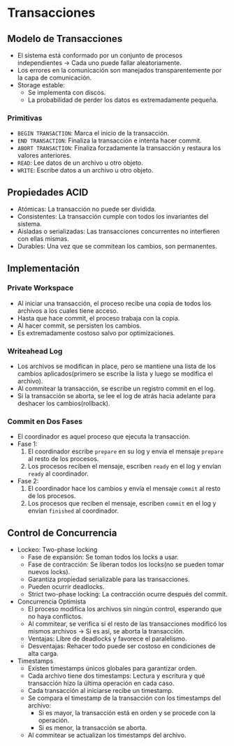 # Transacciones
## Modelo de Transacciones
- El sistema está conformado por un conjunto de procesos independientes -> Cada uno puede fallar aleatoriamente.
- Los errores en la comunicación son manejados transparentemente por la capa de comunicación.
- Storage estable:
	- Se implementa con discos.
	- La probabilidad de perder los datos es extremadamente pequeña.


### Primitivas
- `BEGIN TRANSACTION`: Marca el inicio de la transacción.
- `END TRANSACTION`: Finaliza la transacción e intenta hacer commit.
- `ABORT TRANSACTION`: Finaliza forzadamente la transacción y restaura los valores anteriores.
- `READ`: Lee datos de un archivo u otro objeto.
- `WRITE`: Escribe datos a un archivo u otro objeto.

## Propiedades ACID
- Atómicas: La transacción no puede ser dividida.
- Consistentes: La transacción cumple con todos los invariantes del sistema.
- Aisladas o serializadas: Las transacciones concurrentes no interfieren con ellas mismas.
- Durables: Una vez que se commitean los cambios, son permanentes.

## Implementación

### Private Workspace
- Al iniciar una transacción, el proceso recibe una copia de todos los archivos a los cuales tiene acceso.
- Hasta que hace commit, el proceso trabaja con la copia.
- Al hacer commit, se persisten los cambios.
- Es extremadamente costoso salvo por optimizaciones.

### Writeahead Log
- Los archivos se modifican in place, pero se mantiene una lista de los cambios aplicados(primero se escribe la lista y luego se modifica el archivo).
- Al commitear la transacción, se escribe un registro commit en el log.
- Si la transacción se aborta, se lee el log de atrás hacia adelante para deshacer los cambios(rollback).

### Commit en Dos Fases
- El coordinador es aquel proceso que ejecuta la transacción.
- Fase 1:
	1. El coordinador escribe `prepare` en su log y envía el mensaje `prepare` al resto de los procesos.
	2. Los procesos reciben el mensaje, escriben `ready` en el log y envían `ready` al coordinador.
- Fase 2:
	1. El coordinador hace los cambios y envía el mensaje `commit` al resto de los procesos.
	2. Los procesos que reciben el mensaje, escriben `commit` en el log y envían `finished` al coordinador.


## Control de Concurrencia
- Lockeo: Two-phase locking
	- Fase de expansión: Se toman todos los locks a usar.
	- Fase de contracción: Se liberan todos los locks(no se pueden tomar nuevos locks).
	- Garantiza propiedad serializable para las transacciones.
	- Pueden ocurrir deadlocks.
	- Strict two-phase locking: La contracción ocurre después del commit.
- Concurrencia Optimista
	- El proceso modifica los archivos sin ningún control, esperando que no haya conflictos.
	- Al commitear, se verifica si el resto de las transacciones modificó los mismos archivos -> Si es así, se aborta la transacción.
	- Ventajas: Libre de deadlocks y favorece el paralelismo.
	- Desventajas: Rehacer todo puede ser costoso en condiciones de alta carga.
- Timestamps
	- Existen timestamps únicos globales para garantizar orden.
	- Cada archivo tiene dos timestamps: Lectura y escritura y qué transacción hizo la última operación en cada caso.
	- Cada transacción al iniciarse recibe un timestamp.
	- Se compara el timestamp de la transacción con los timestamps del archivo:
		- Si es mayor, la transacción está en orden y se procede con la operación.
		- Si es menor, la transacción se aborta.
	- Al commitear se actualizan los timestamps del archivo.
